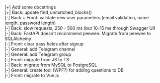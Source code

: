 [+] Add some docstrings  
[+] Back: update find_unmatched_blocks()  
[-] Back + Front: validate new user parameters (email validation, name length, password length)  
[-] Back: slow requests, 250 - 500 ms (but 10-15 ms through Swagger UI)  
[-] Back: FastAPI doesn't recommend peewee. Migrate from peewee to SQLAlchemy  
[-] Front: clear pass fields after signup  
[-] General: add Telegram channel  
[-] General: add Telegram group  
[-] Front: migrate from JS to TS  
[-] Back: migrate from MySQL to PostgreSQL  
[-] General: create tool (WPF?) for adding questions to DB  
[-] Front: migrate to Vue.js  
